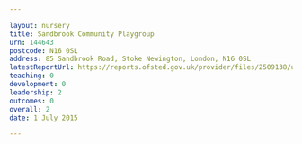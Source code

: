 ```yaml
---

layout: nursery
title: Sandbrook Community Playgroup
urn: 144643
postcode: N16 0SL
address: 85 Sandbrook Road, Stoke Newington, London, N16 0SL
latestReportUrl: https://reports.ofsted.gov.uk/provider/files/2509138/urn/144643.pdf
teaching: 0
development: 0
leadership: 2
outcomes: 0
overall: 2
date: 1 July 2015

---
```

